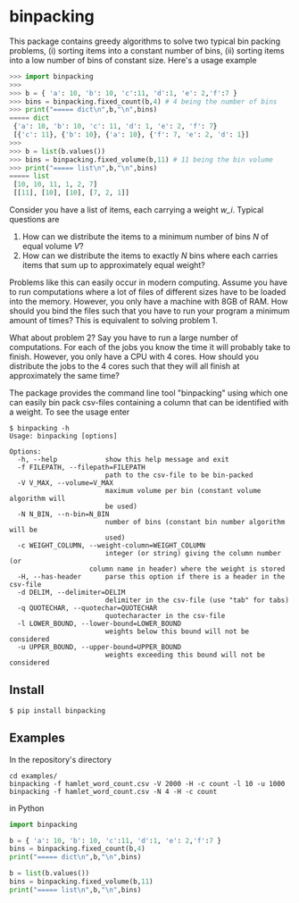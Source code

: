 # binpacking
This package contains greedy algorithms to solve two typical bin packing problems, (i) sorting items into a constant number of bins, (ii) sorting items into a low number of bins of constant size. Here's a usage example

```python
>>> import binpacking
>>>
>>> b = { 'a': 10, 'b': 10, 'c':11, 'd':1, 'e': 2,'f':7 }
>>> bins = binpacking.fixed_count(b,4) # 4 being the number of bins
>>> print("===== dict\n",b,"\n",bins)
===== dict
 {'a': 10, 'b': 10, 'c': 11, 'd': 1, 'e': 2, 'f': 7}
 [{'c': 11}, {'b': 10}, {'a': 10}, {'f': 7, 'e': 2, 'd': 1}]
>>>
>>> b = list(b.values())
>>> bins = binpacking.fixed_volume(b,11) # 11 being the bin volume
>>> print("===== list\n",b,"\n",bins)
===== list
 [10, 10, 11, 1, 2, 7]
 [[11], [10], [10], [7, 2, 1]]
```

Consider you have a list of items, each carrying a weight *w_i*. Typical questions are

1. How can we distribute the items to a minimum number of bins *N* of equal volume *V*?
2. How can we distribute the items to exactly *N* bins where each carries items that sum up to approximately equal weight?

Problems like this can easily occur in modern computing. Assume you have to run computations where a lot of files of different sizes have to be loaded into the memory. However, you only have a machine with 8GB of RAM. How should you bind the files such that you have to run your program a minimum amount of times? This is equivalent to solving problem 1.

What about problem 2? Say you have to run a large number of computations. For each of the jobs you know the time it will probably take to finish. However, you only have a CPU with 4 cores. How should you distribute the jobs to the 4 cores such that they will all finish at approximately the same time?

The package provides the command line tool "binpacking" using which one can easily bin pack csv-files containing a column that can be identified with a weight. To see the usage enter 

    $ binpacking -h
    Usage: binpacking [options]

    Options:
      -h, --help            show this help message and exit
      -f FILEPATH, --filepath=FILEPATH
                            path to the csv-file to be bin-packed
      -V V_MAX, --volume=V_MAX
                            maximum volume per bin (constant volume algorithm will
                            be used)
      -N N_BIN, --n-bin=N_BIN
                            number of bins (constant bin number algorithm will be
                            used)
      -c WEIGHT_COLUMN, --weight-column=WEIGHT_COLUMN
                            integer (or string) giving the column number (or
                        column name in header) where the weight is stored
      -H, --has-header      parse this option if there is a header in the csv-file
      -d DELIM, --delimiter=DELIM
                            delimiter in the csv-file (use "tab" for tabs)
      -q QUOTECHAR, --quotechar=QUOTECHAR
                            quotecharacter in the csv-file
      -l LOWER_BOUND, --lower-bound=LOWER_BOUND
                            weights below this bound will not be considered
      -u UPPER_BOUND, --upper-bound=UPPER_BOUND
                            weights exceeding this bound will not be considered

## Install 

    $ pip install binpacking

## Examples

In the repository's directory

    cd examples/
    binpacking -f hamlet_word_count.csv -V 2000 -H -c count -l 10 -u 1000
    binpacking -f hamlet_word_count.csv -N 4 -H -c count 

in Python

```python
import binpacking

b = { 'a': 10, 'b': 10, 'c':11, 'd':1, 'e': 2,'f':7 }
bins = binpacking.fixed_count(b,4)
print("===== dict\n",b,"\n",bins)

b = list(b.values())
bins = binpacking.fixed_volume(b,11)
print("===== list\n",b,"\n",bins)

```
